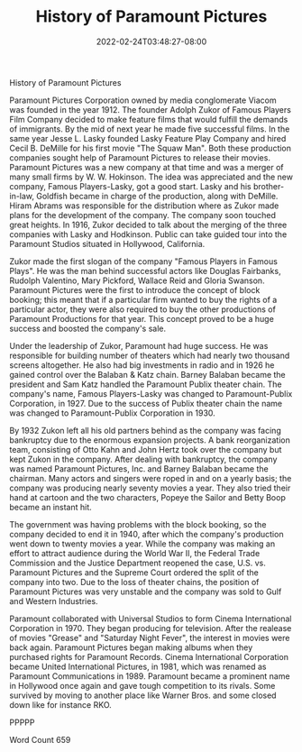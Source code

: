 ﻿---
title: "History of Paramount Pictures"
date: 2022-02-24T03:48:27-08:00
description: "TXT Tips for Web Success"
featured_image: "/images/TXT.jpg"
tags: ["TXT"]
---

History of Paramount Pictures

Paramount Pictures Corporation owned by media conglomerate Viacom was founded in the year 1912. The founder Adolph Zukor of Famous Players Film Company decided to make feature films that would fulfill the demands of immigrants. By the mid of next year he made five successful films. In the same year Jesse L. Lasky founded Lasky Feature Play Company and hired Cecil B. DeMille for his first movie "The Squaw Man". Both these production companies sought help of Paramount Pictures to release their movies. Paramount Pictures was a new company at that time and was a merger of many small firms by W. W. Hokinson. The idea was appreciated and the new company, Famous Players-Lasky, got a good start. Lasky and his brother-in-law, Goldfish became in charge of the production, along with DeMille. Hiram Abrams was responsible for the distribution where as Zukor made plans for the development of the company. The company soon touched great heights. In 1916, Zukor decided to talk about the merging of the three companies with Lasky and Hodkinson. Public can take guided tour into the Paramount Studios situated in Hollywood, California.

Zukor made the first slogan of the company "Famous Players in Famous Plays". He was the man behind successful actors like Douglas Fairbanks, Rudolph Valentino, Mary Pickford, Wallace Reid and Gloria Swanson. Paramount Pictures were the first to introduce the concept of block booking; this meant that if a particular firm wanted to buy the rights of a particular actor, they were also required to buy the other productions of Paramount Productions for that year. This concept proved to be a huge success and boosted the company's sale.

Under the leadership of Zukor, Paramount had huge success. He was responsible for building number of theaters which had nearly two thousand screens altogether. He also had big investments in radio and in 1926 he gained control over the Balaban & Katz chain. Barney Balaban became the president and Sam Katz handled the Paramount Publix theater chain. The company's name, Famous Players-Lasky was changed to Paramount-Publix Corporation, in 1927.  Due to the success of Publix theater chain the name was changed to Paramount-Publix Corporation in 1930. 

By 1932 Zukon left all his old partners behind as the company was facing bankruptcy due to the enormous expansion projects. A bank reorganization team, consisting of Otto Kahn and John Hertz took over the company but kept Zukon in the company. After dealing with bankruptcy, the company was named Paramount Pictures, Inc. and Barney Balaban became the chairman. Many actors and singers were roped in and on a yearly basis; the company was producing nearly seventy movies a year. They also tried their hand at cartoon and the two characters, Popeye the Sailor and Betty Boop became an instant hit. 

The government was having problems with the block booking, so the company decided to end it in 1940, after which the company's production went down to twenty movies a year. While the company was making an effort to attract audience during the World War II, the Federal Trade Commission and the Justice Department reopened the case, U.S. vs. Paramount Pictures and the Supreme Court ordered the split of the company into two. Due to the loss of theater chains, the position of Paramount Pictures was very unstable and the company was sold to Gulf and Western Industries.

Paramount collaborated with Universal Studios to form Cinema International Corporation in 1970. They began producing for television. After the realease of movies "Grease" and "Saturday Night Fever", the interest in movies were back again. Paramount Pictures began making albums when they purchased rights for Paramount Records. Cinema International Corporation became United International Pictures, in 1981, which was renamed as Paramount Communications in 1989. Paramount became a prominent name in Hollywood once again and gave tough competition to its rivals. Some survived by moving to another place like Warner Bros. and some closed down like for instance RKO.

PPPPP

Word Count 659	     

  	 


